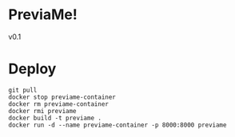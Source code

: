# PreviaMe!

v0.1



# Deploy



    git pull
    docker stop previame-container
    docker rm previame-container
    docker rmi previame
    docker build -t previame .
    docker run -d --name previame-container -p 8000:8000 previame
